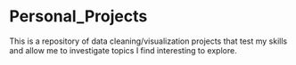 # Personal_Projects
This is a repository of data cleaning/visualization projects that test my skills and allow me to investigate topics I find interesting to explore. 
